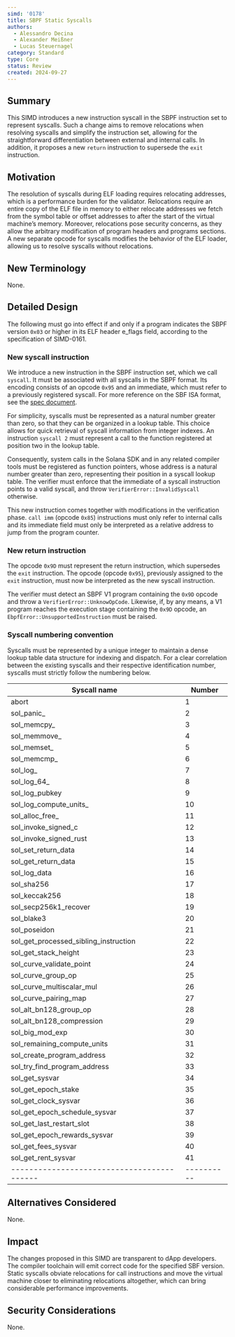 ```yaml
---
simd: '0178'
title: SBPF Static Syscalls
authors:
  - Alessandro Decina
  - Alexander Meißner
  - Lucas Steuernagel
category: Standard
type: Core
status: Review
created: 2024-09-27
---
```


## Summary

This SIMD introduces a new instruction syscall in the SBPF instruction set to 
represent syscalls. Such a change aims to remove relocations when resolving 
syscalls and simplify the instruction set, allowing for the straightforward 
differentiation between external and internal calls. In addition, it proposes 
a new `return` instruction to supersede the `exit` instruction.

## Motivation

The resolution of syscalls during ELF loading requires relocating addresses, 
which is a performance burden for the validator. Relocations require an entire 
copy of the ELF file in memory to either relocate addresses we fetch from the 
symbol table or offset addresses to after the start of the virtual machine’s 
memory. Moreover, relocations pose security concerns, as they allow the 
arbitrary modification of program headers and programs sections. A new 
separate opcode for syscalls modifies the behavior of the ELF loader, allowing 
us to resolve syscalls without relocations.

## New Terminology

None.

## Detailed Design

The following must go into effect if and only if a program indicates the SBPF 
version `0x03` or higher in its ELF header e_flags field, according to the 
specification of SIMD-0161.

### New syscall instruction

We introduce a new instruction in the SBPF instruction set, which we call 
`syscall`. It must be associated with all syscalls in the SBPF format. Its 
encoding consists of an opcode `0x95` and an immediate, which must refer to a 
previously registered syscall. For more reference on the SBF ISA format, see 
the 
[spec document](https://github.com/solana-labs/rbpf/blob/main/doc/bytecode.md).

For simplicity, syscalls must be represented as a natural number greater than 
zero, so that they can be organized in a lookup table. This choice allows for 
quick retrieval of syscall information from integer indexes. An instruction 
`syscall 2` must represent a call to the function registered at position two 
in the lookup table.

Consequently, system calls in the Solana SDK and in any related compiler tools 
must be registered as function pointers, whose address is a natural number 
greater than zero, representing their position in a syscall lookup table. The 
verifier must enforce that the immediate of a syscall instruction points to a 
valid syscall, and throw `VerifierError::InvalidSyscall` otherwise.

This new instruction comes together with modifications in the verification 
phase. `call imm` (opcode `0x85`) instructions must only refer to internal 
calls and its immediate field must only be interpreted as a relative address 
to jump from the program counter. 

### New return instruction

The opcode `0x9D` must represent the return instruction, which supersedes the 
`exit` instruction. The opcode (opcode `0x95`), previously assigned to the 
`exit` instruction, must now be interpreted as the new syscall instruction.

The verifier must detect an SBPF V1 program containing the `0x9D` opcode and 
throw a `VerifierError::UnknowOpCode`. Likewise, if, by any means, a V1 
program reaches the execution stage containing the `0x9D` opcode, an 
`EbpfError::UnsupportedInstruction` must be raised.

### Syscall numbering convention

Syscalls must be represented by a unique integer to maintain a dense lookup 
table data structure for indexing and dispatch. For a clear correlation 
between the existing syscalls and their respective identification number, 
syscalls must strictly follow the numbering below.

|           Syscall name                   |  Number  |
|------------------------------------------|----------|
|   abort                                  |    1     |
|   sol_panic_                             |    2     |
|   sol_memcpy_                            |    3     |
|   sol_memmove_                           |    4     |
|   sol_memset_                            |    5     |
|   sol_memcmp_                            |    6     |
|   sol_log_                               |    7     |
|   sol_log_64_                            |    8     |
|   sol_log_pubkey                         |    9     |
|   sol_log_compute_units_                 |    10    |
|   sol_alloc_free_                        |    11    |
|   sol_invoke_signed_c                    |    12    |
|   sol_invoke_signed_rust                 |    13    |
|   sol_set_return_data                    |    14    |
|   sol_get_return_data                    |    15    |
|   sol_log_data                           |    16    |
|   sol_sha256                             |    17    |
|   sol_keccak256                          |    18    |
|   sol_secp256k1_recover                  |    19    |
|   sol_blake3                             |    20    |
|   sol_poseidon                           |    21    |
|   sol_get_processed_sibling_instruction  |    22    |
|   sol_get_stack_height                   |    23    |
|   sol_curve_validate_point               |    24    |
|   sol_curve_group_op                     |    25    |
|   sol_curve_multiscalar_mul              |    26    |
|   sol_curve_pairing_map                  |    27    |
|   sol_alt_bn128_group_op                 |    28    |
|   sol_alt_bn128_compression              |    29    |
|   sol_big_mod_exp                        |    30    |
|   sol_remaining_compute_units            |    31    |
|   sol_create_program_address             |    32    |
|   sol_try_find_program_address           |    33    |
|   sol_get_sysvar                         |    34    |
|   sol_get_epoch_stake                    |    35    |
|   sol_get_clock_sysvar                   |    36    |
|   sol_get_epoch_schedule_sysvar          |    37    |
|   sol_get_last_restart_slot              |    38    |
|   sol_get_epoch_rewards_sysvar           |    39    |
|   sol_get_fees_sysvar                    |    40    |
|   sol_get_rent_sysvar                    |    41    |
|------------------------------------------|----------|

## Alternatives Considered

None.

## Impact

The changes proposed in this SIMD are transparent to dApp developers. The 
compiler toolchain will emit correct code for the specified SBF version. 
Static syscalls obviate relocations for call instructions and move the virtual 
machine closer to eliminating relocations altogether, which can bring 
considerable performance improvements.

## Security Considerations

None.
